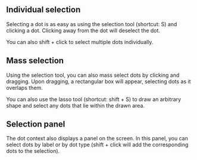 ## Individual selection

Selecting a dot is as easy as using the selection tool <i class="icon-mouse-pointer"></i> (shortcut: S) and clicking a dot. Clicking away from the dot will deselect the dot.

You can also shift + click to select multiple dots individually.

## Mass selection

Using the selection tool, you can also mass select dots by clicking and dragging. Upon dragging, a rectangular box will appear, selecting dots as it overlaps them.

You can also use the lasso tool <i class="icon-lasso"></i> (shortcut: shift + S) to draw an arbitrary shape and select any dots that lie within the drawn area.

## Selection panel

The dot context also displays a panel on the screen. In this panel, you can select dots by label or by dot type (shift + click will add the corresponding dots to the selection).
